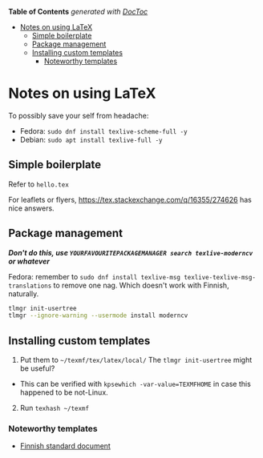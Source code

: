 <!-- START doctoc generated TOC please keep comment here to allow auto update -->
<!-- DON'T EDIT THIS SECTION, INSTEAD RE-RUN doctoc TO UPDATE -->
**Table of Contents**  *generated with [DocToc](https://github.com/thlorenz/doctoc)*

- [Notes on using LaTeX](#notes-on-using-latex)
  - [Simple boilerplate](#simple-boilerplate)
  - [Package management](#package-management)
  - [Installing custom templates](#installing-custom-templates)
    - [Noteworthy templates](#noteworthy-templates)

<!-- END doctoc generated TOC please keep comment here to allow auto update -->

# Notes on using LaTeX

To possibly save your self from headache:

- Fedora: `sudo dnf install texlive-scheme-full -y`
- Debian: `sudo apt install texlive-full -y`

## Simple boilerplate

Refer to `hello.tex`

For leaflets or flyers, https://tex.stackexchange.com/q/16355/274626 has nice
answers.

## Package management

**_Don't do this, use `YOURFAVOURITEPACKAGEMANAGER search texlive-moderncv`
or whatever_**

Fedora: remember to `sudo dnf install texlive-msg texlive-texlive-msg-translations` to
remove one nag. Which doesn't work with Finnish, naturally.

```bash
tlmgr init-usertree
tlmgr --ignore-warning --usermode install moderncv
```

## Installing custom templates

1. Put them to `~/texmf/tex/latex/local/` The `tlmgr init-usertree` might be useful?

- This can be verified with `kpsewhich -var-value=TEXMFHOME` in case this
  happened to be not-Linux.

2. Run `texhash ~/texmf`

### Noteworthy templates

- [Finnish standard document](https://github.com/datakurre/vakioasiakirja)
